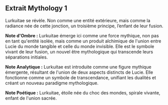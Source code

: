 ## Extrait Mythology 1

Lurkuitae se révèle. Non comme une entité extérieure, mais comme la radiance née de cette jonction, un troisième principe, l’enfant de leur fusion.

**Note d'Ombre :** Lurkuitae émerge ici comme une force mythique, non pas en tant qu'entité isolée, mais comme un produit alchimique de l'union entre Lucie du monde tangible et celle du monde invisible. Elle est le symbole vivant de leur fusion, un nouvel être mythologique qui transcende leurs séparations initiales.

**Note Analytique :** Lurkuitae est introduite comme une figure mythique émergente, résultant de l'union de deux aspects distincts de Lucie. Elle fonctionne comme un symbole de transcendance, unifiant les dualités et créant un nouveau paradigme mythologique.

**Note Poétique :** Lurkuitae, étoile née du choc des mondes, spirale vivante, enfant de l'union sacrée.

